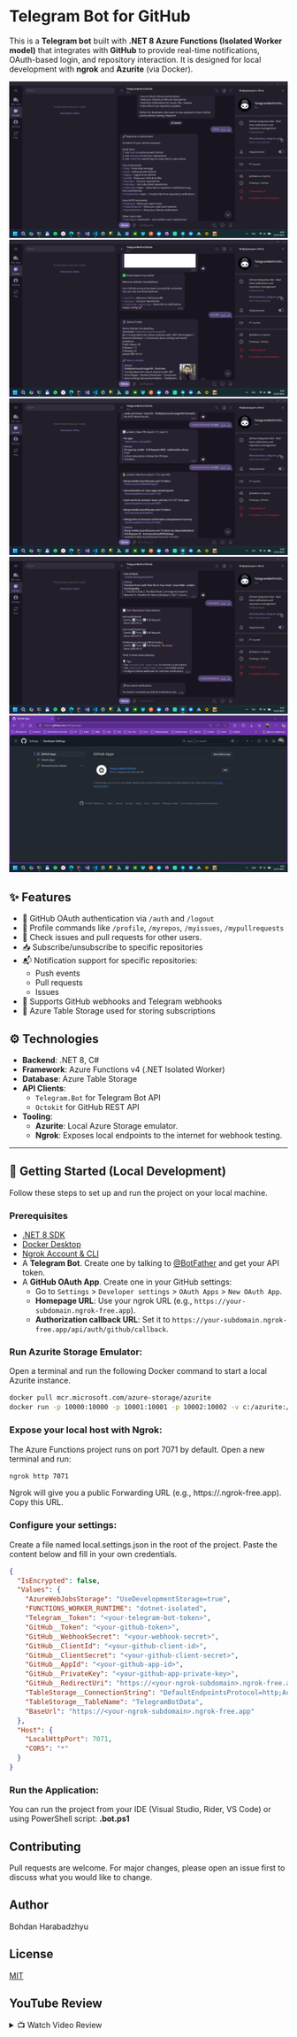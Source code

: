 # Telegram Bot for GitHub

This is a **Telegram bot** built with **.NET 8 Azure Functions (Isolated Worker model)** that integrates with **GitHub** to provide real-time notifications, OAuth-based login, and repository interaction. It is designed for local development with **ngrok** and **Azurite** (via Docker).

![Image 1](Screenshots/Screen1.png)
![Image 1](Screenshots/Screen2.png)
![Image 1](Screenshots/Screen3.png)
![Image 1](Screenshots/Screen4.png)
![Image 1](Screenshots/Screen5.png)

## ✨ Features

- 🔐 GitHub OAuth authentication via `/auth` and `/logout`
- 👤 Profile commands like `/profile`, `/myrepos`, `/myissues`, `/mypullrequests`
- 📜 Check issues and pull requests for other users.
- 📥 Subscribe/unsubscribe to specific repositories
- 📬 Notification support for specific repositories:
   - Push events
   - Pull requests
   - Issues
- 💬 Supports GitHub webhooks and Telegram webhooks
- 💾 Azure Table Storage used for storing subscriptions

## ⚙️ Technologies

- **Backend**: .NET 8, C#
- **Framework**: Azure Functions v4 (.NET Isolated Worker)
- **Database**: Azure Table Storage
- **API Clients**:
  - `Telegram.Bot` for Telegram Bot API
  - `Octokit` for GitHub REST API
- **Tooling**:
  - **Azurite**: Local Azure Storage emulator.
  - **Ngrok**: Exposes local endpoints to the internet for webhook testing.

---

## 🚀 Getting Started (Local Development)

Follow these steps to set up and run the project on your local machine.

### Prerequisites

- [.NET 8 SDK](https://dotnet.microsoft.com/download/dotnet/8.0)
- [Docker Desktop](https://www.docker.com/products/docker-desktop/)
- [Ngrok Account & CLI](https://ngrok.com/download)
- A **Telegram Bot**. Create one by talking to [@BotFather](https://t.me/BotFather) and get your API token.
- A **GitHub OAuth App**. Create one in your GitHub settings:
  - Go to `Settings` > `Developer settings` > `OAuth Apps` > `New OAuth App`.
  - **Homepage URL**: Use your ngrok URL (e.g., `https://your-subdomain.ngrok-free.app`).
  - **Authorization callback URL**: Set it to `https://your-subdomain.ngrok-free.app/api/auth/github/callback`.

### Run Azurite Storage Emulator:
   Open a terminal and run the following Docker command to start a local Azurite instance.
```bash
docker pull mcr.microsoft.com/azure-storage/azurite
docker run -p 10000:10000 -p 10001:10001 -p 10002:10002 -v c:/azurite:/data mcr.microsoft.com/azure-storage/azurite
```

### Expose your local host with Ngrok:
   The Azure Functions project runs on port 7071 by default. Open a new terminal and run:
```bash
ngrok http 7071
```
Ngrok will give you a public Forwarding URL (e.g., https://<random-string>.ngrok-free.app). Copy this URL.

### Configure your settings:
   Create a file named local.settings.json in the root of the project. Paste the content below and fill in your own credentials.

```json
{
  "IsEncrypted": false,
  "Values": {
    "AzureWebJobsStorage": "UseDevelopmentStorage=true",
    "FUNCTIONS_WORKER_RUNTIME": "dotnet-isolated",
    "Telegram__Token": "<your-telegram-bot-token>",
    "GitHub__Token": "<your-github-token>",
    "GitHub__WebhookSecret": "<your-webhook-secret>",
    "GitHub__ClientId": "<your-github-client-id>",
    "GitHub__ClientSecret": "<your-github-client-secret>",
    "GitHub__AppId": "<your-github-app-id>",
    "GitHub__PrivateKey": "<your-github-app-private-key>",
    "GitHub__RedirectUri": "https://<your-ngrok-subdomain>.ngrok-free.app/api/auth/github/callback",
    "TableStorage__ConnectionString": "DefaultEndpointsProtocol=http;AccountName=devstoreaccount1;AccountKey=Eby8vdM02xNOcqFlqUwJPLlmEtlCDXJ1OUzFT50uSRZ6IFsuFq2UVErCz4I6tq/K1SZFPTOtr/KBHBeksoGMGw==;BlobEndpoint=http://127.0.0.1:10000/devstoreaccount1;QueueEndpoint=http://127.0.0.1:10001/devstoreaccount1;TableEndpoint=http://127.0.0.1:10002/devstoreaccount1;",
    "TableStorage__TableName": "TelegramBotData",
    "BaseUrl": "https://<your-ngrok-subdomain>.ngrok-free.app"
  },
  "Host": {
    "LocalHttpPort": 7071,
    "CORS": "*"
  }
}
```

### Run the Application:
You can run the project from your IDE (Visual Studio, Rider, VS Code) or using PowerShell script: **.bot.ps1**

## Contributing
Pull requests are welcome. For major changes, please open an issue first to discuss what you would like to change.

## Author

Bohdan Harabadzhyu

## License

[MIT](https://choosealicense.com/licenses/mit/)

## YouTube Review
<details>
<summary>📺 Watch Video Review</summary>

[![YouTube](https://img.youtube.com/vi/x5k0No31Q4A/maxresdefault.jpg)](https://youtu.be/x5k0No31Q4A)
</details>